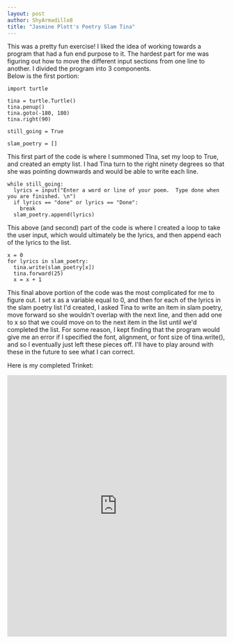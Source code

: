 ```yaml
---
layout: post
author: ShyArmadillo8
title: "Jasmine Plott's Poetry Slam Tina"
---
```


This was a pretty fun exercise! I liked the idea of working towards a program that had a fun end purpose to it.  The hardest part for
me was figuring out how to move the different input sections from one line to another.  I divided the program into 3 components.  
Below is the first portion:

```
import turtle

tina = turtle.Turtle()
tina.penup()
tina.goto(-180, 180)
tina.right(90)

still_going = True

slam_poetry = []
```

This first part of the code is where I summoned TIna, set my loop to True, and created an empty list. I had Tina turn to the right 
ninety degrees so that she was pointing downwards and would be able to write each line.

```
while still_going:
  lyrics = input("Enter a word or line of your poem.  Type done when you are finished. \n")
  if lyrics == "done" or lyrics == "Done":
    break
  slam_poetry.append(lyrics)
```

This above (and second) part of the code is where I created a loop to take the user input, which would ultimately be the lyrics, and then append each
of the lyrics to the list.

```
x = 0
for lyrics in slam_poetry:
  tina.write(slam_poetry[x])
  tina.forward(25)
  x = x + 1
```
  
This final above portion of the code was the most complicated for me to figure out.  I set x as a variable equal to 0, and then for each
of the lyrics in the slam poetry list I'd created, I asked Tina to write an item in slam poetry, move forward so she wouldn't overlap
with the next line, and then add one to x so that we could move on to the next item in the list until we'd completed the list.  For 
some reason, I kept finding that the program would give me an error if I specified the font, alignment, or font size of tina.write(),
and so I eventually just left these pieces off.  I'll have to play around with these in the future to see what I can correct.

Here is my completed Trinket:
<iframe src="https://trinket.io/embed/python/1d7bade207" width="100%" height="600" frameborder="0" marginwidth="0" marginheight="0" allowfullscreen></iframe>
